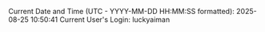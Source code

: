 Current Date and Time (UTC - YYYY-MM-DD HH:MM:SS formatted): 2025-08-25 10:50:41
Current User's Login: luckyaiman
